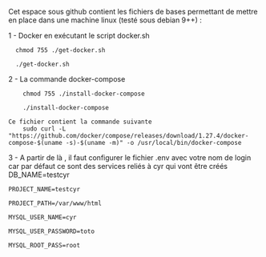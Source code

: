 Cet espace sous github contient les fichiers de bases permettant de mettre en place dans une machine linux (testé sous debian 9++) :

1 - Docker en exécutant le script docker.sh
   
      
      chmod 755 ./get-docker.sh
        
      ./get-docker.sh

2 - La commande docker-compose
    
    
        chmod 755 ./install-docker-compose
    
        ./install-docker-compose
    
    Ce fichier contient la commande suivante
        sudo curl -L "https://github.com/docker/compose/releases/download/1.27.4/docker-compose-$(uname -s)-$(uname -m)" -o /usr/local/bin/docker-compose
        
3 - A partir de là , il faut configurer le fichier .env avec votre nom de login car par défaut ce sont des services reliés à cyr qui vont être créés
	DB_NAME=testcyr
	
	PROJECT_NAME=testcyr
	
	PROJECT_PATH=/var/www/html
	
	MYSQL_USER_NAME=cyr
	
	MYSQL_USER_PASSWORD=toto
	
	MYSQL_ROOT_PASS=root

        
